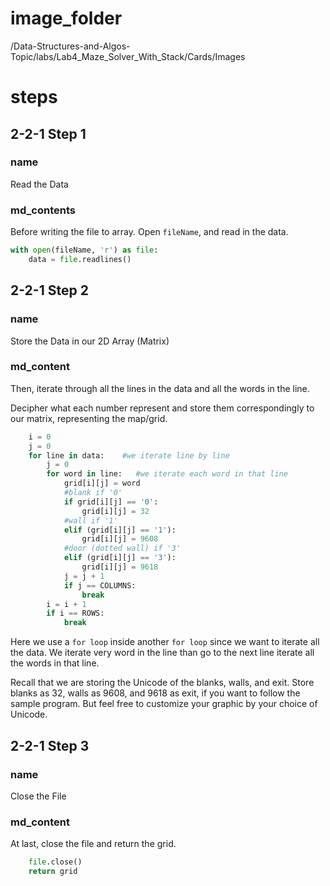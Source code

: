 # image_folder
/Data-Structures-and-Algos-Topic/labs/Lab4_Maze_Solver_With_Stack/Cards/Images

# steps

## 2-2-1 Step 1

### name
Read the Data

### md_contents
Before writing the file to array. Open `fileName`, and read in the data. 

```python
with open(fileName, 'r') as file:
	data = file.readlines()
```

## 2-2-1 Step 2

### name
Store the Data in our 2D Array (Matrix)

### md_content
Then, iterate through all the lines in the data and all the words in the line. 

Decipher what each number represent and store them correspondingly to our matrix, representing the map/grid.

```python
    i = 0
    j = 0
    for line in data:    #we iterate line by line
        j = 0
        for word in line:   #we iterate each word in that line
            grid[i][j] = word		
			#blank if '0'
            if grid[i][j] == '0':
                grid[i][j] = 32
			#wall if '1'
            elif (grid[i][j] == '1'):
                grid[i][j] = 9608
			#door (dotted wall) if '3'
            elif (grid[i][j] == '3'):
                grid[i][j] = 9618
            j = j + 1
            if j == COLUMNS:
                break	
        i = i + 1
        if i == ROWS:
            break
```

Here we use a `for loop`  inside another `for loop`  since we want to iterate all the data. We iterate very word in the line than go to the next line iterate all the words in that line. 

Recall that we are storing the Unicode of the blanks, walls, and exit.  Store blanks as 32, walls as 9608, and 9618 as exit, if you want to follow the sample program. But feel free to customize your graphic by your choice of Unicode.

## 2-2-1 Step 3

### name
Close the File

### md_content
At last, close the file and return the grid.

```python
    file.close()
    return grid
```

